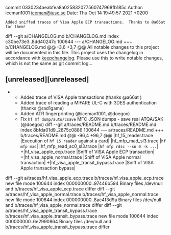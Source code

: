 commit 0330234aeabfea8a025832077560747968fb185c
Author: iceman1001 <iceman@iuse.se>
Date:   Thu Oct 14 19:49:57 2021 +0200

    Added sniffed traces of Visa Apple ECP transactions.  Thanks to @a66at for them!

diff --git a/CHANGELOG.md b/CHANGELOG.md
index c30be73e3..8dd40247c 100644
--- a/CHANGELOG.md
+++ b/CHANGELOG.md
@@ -3,6 +3,7 @@ All notable changes to this project will be documented in this file.
 This project uses the changelog in accordance with [keepchangelog](http://keepachangelog.com/). Please use this to write notable changes, which is not the same as git commit log...
 
 ## [unreleased][unreleased]
+ - Added trace of VISA Apple transactions (thanks @a66at )
  - Added trace of reading a MIFARE UL-C with 3DES authentication (thanks @rad1game)
  - Added ATR fingerprinting (@iceman1001, @doegox)
  - Fix `hf mf dump/auto/csave` MFC JSON dumps - save real ATQA/SAK (@doegox)
diff --git a/traces/README.md b/traces/README.md
index 8bfda01d9..2875c0886 100644
--- a/traces/README.md
+++ b/traces/README.md
@@ -96,4 +96,7 @@
 |hf_15_reader.trace                       |Execution of `hf 15 reader` against a card|
 |hf_mfp_mad_sl3.trace                     |`hf mfp mad`|
 |hf_mfp_read_sc0_sl3.trace                |`hf mfp rdsc --sn 0 -k ...`|
+|hf_visa_apple_ecp.trace                  |Sniff of VISA Apple ECP transaction|
+|hf_visa_apple_normal.trace               |Sniff of VISA Apple normal transaction|
+|hf_visa_apple_transit_bypass.trace       |Sniff of VISA Apple transaction bypass|
 
diff --git a/traces/hf_visa_apple_ecp.trace b/traces/hf_visa_apple_ecp.trace
new file mode 100644
index 000000000..97446b594
Binary files /dev/null and b/traces/hf_visa_apple_ecp.trace differ
diff --git a/traces/hf_visa_apple_normal.trace b/traces/hf_visa_apple_normal.trace
new file mode 100644
index 000000000..8ac4f3d9a
Binary files /dev/null and b/traces/hf_visa_apple_normal.trace differ
diff --git a/traces/hf_visa_apple_transit_bypass.trace b/traces/hf_visa_apple_transit_bypass.trace
new file mode 100644
index 000000000..6e2990864
Binary files /dev/null and b/traces/hf_visa_apple_transit_bypass.trace differ
